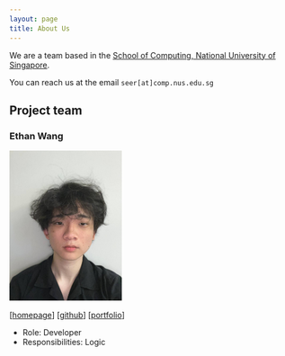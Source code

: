 ```yaml
---
layout: page
title: About Us
---
```


We are a team based in the [School of Computing, National University of Singapore](https://www.comp.nus.edu.sg).

You can reach us at the email `seer[at]comp.nus.edu.sg`

## Project team

### Ethan Wang

<img src="images/ethanwangkangen.png" width="200px">

[[homepage](http://www.comp.nus.edu.sg/~damithch)]
[[github](https://github.com/ethanwangkangen)]
[[portfolio](team/ethanwang.md)]

* Role: Developer
* Responsibilities: Logic
